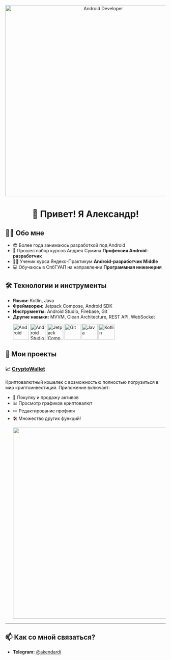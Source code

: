 
<!-- Анимация или картинка -->
<p align="center">
  <img src="https://user-images.githubusercontent.com/74038190/225813708-98b745f2-7d22-48cf-9150-083f1b00d6c9.gif" width="600" alt="Android Developer"/>
</p>

<h1 align="center">👋 Привет! Я Александр!</h1>


## 🧑‍💻 Обо мне
- 😎 Более года занимаюсь разработкой под Android
- 🧠 Прошел набор курсов Андрея Сумина **Профессия Android-разработчик**
- 👨‍🎓 Ученик курса Яндекс-Практикум **Android-разработчик Middle**
- 💻 Обучаюсь в СпбГУАП на направлении **Программная инженерия**

## 🛠️ Технологии и инструменты
- **Языки:** Kotlin, Java
- **Фреймворки:** Jetpack Compose, Android SDK
- **Инструменты:** Android Studio, Firebase, Git
- **Другие навыки:** MVVM, Clean Architecture, REST API, WebSocket <p align="start">
  <img src="https://upload.wikimedia.org/wikipedia/commons/d/d7/Android_robot.svg" alt="Android" height="50" />
  <img src="https://upload.wikimedia.org/wikipedia/commons/thumb/5/51/Android_Studio_Logo_2024.svg/1280px-Android_Studio_Logo_2024.svg.png" alt="Android Studio" height="50" />
  <img src="https://s.iimg.su/s/09/th_WHpJ2i063vH83Wf4R3jxSPvV1uwPlPa1NxWb3mWj.png" alt="Jetpack Compose" height="50" />
  <img src="https://s.iimg.su/s/09/th_Bpj8N4jcGOh0LFKAfjmruFaO0cMvR0c8Zsxmzfut.png" alt="Git" height="50" />
  <img src="https://s.iimg.su/s/09/th_hPyx61QY71RMVexdhoGcegx35KpVlfJ9QzDNqFFp.png" alt="Java" height="50" />
  <img src="https://upload.wikimedia.org/wikipedia/commons/7/74/Kotlin_Icon.png" alt="Kotlin" height="50" />
</p>

## 📱 Мои проекты

### 📈 [CryptoWallet](https://github.com/akendardi/CryptoWallet)
Криптовалютный кошелек с возможностью полностью погрузиться в мир криптоинвестиций. Приложение включает:
- 💸 Покупку и продажу активов  
- 📊 Просмотр графиков криптовалют  
- ✏️ Редактирование профиля  
- 🛠️ Множество других функций! <p align="start">
  <img src="https://s.iimg.su/s/09/jG7FvCLf9mFtz7ysZejEQQdXgvNgePXzDa0paYEL.png" width="600"/>
</p>

---


## 📫 Как со мной связаться?
- **Telegram:** [@akendardi](https://t.me/akendardi)


